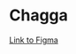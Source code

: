 # Chagga


[Link to Figma](https://www.figma.com/file/GC8V6F3SNUA2GfqsHVcvG8/Chugga2?node-id=0%3A1)
